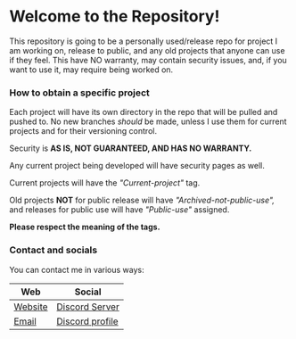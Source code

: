 # Welcome to the Repository!
This repository is going to be a personally used/release repo for project I am working on, release to public, and any old projects that anyone can use if they feel. This have NO warranty, may contain security issues, and, if you want to use it, may require being worked on.

### How to obtain a specific project
Each project will have its own directory in the repo that will be pulled and pushed to. No new branches *should* be made, unless I use them for current projects and for their versioning control.

Security is **AS IS, NOT GUARANTEED, AND HAS NO WARRANTY.**

Any current project being developed will have security pages as well.

Current projects will have the *"Current-project"* tag.

Old projects **NOT** for public release will have *"Archived-not-public-use",* and releases for public use will have *"Public-use"* assigned.

**Please respect the meaning of the tags.**

### Contact and socials
You can contact me in various ways:

| Web     | Social          |
| ------- | --------------- |
| [Website](https://logandag.dev) | [Discord Server](https://discord.gg/ZdZ6VAEgtZ)  |
| [Email](mailto:logandagdev@outlook.com)   | [Discord profile](https://discord.com/users/1408371149305413683) |

